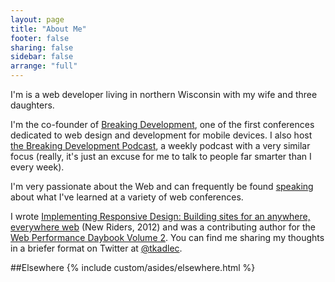 ```yaml
---
layout: page
title: "About Me"
footer: false
sharing: false
sidebar: false
arrange: "full"
---
```


I'm is a web developer living in northern Wisconsin with my wife and three daughters.

I'm the co-founder of [Breaking Development](http://bdconf.com), one of the first conferences dedicated to web design and development for mobile devices. I also host [the Breaking Development Podcast](http://fsm.bdconf.com/podcast), a weekly podcast with a very similar focus (really, it's just an excuse for me to talk to people far smarter than I every week).

I'm very passionate about the Web and can frequently be found [speaking](http://timkadlec.com/talks) about what I've learned at a variety of web conferences.

I wrote [Implementing Responsive Design: Building sites for an anywhere, everywhere web](http://implementingresponsivedesign.com) (New Riders, 2012) and was a contributing author for the [Web Performance Daybook Volume 2](http://www.amazon.com/Web-Performance-Daybook-Volume-2/dp/1449332919). You can find me sharing my thoughts in a briefer format on Twitter at [@tkadlec](http://twitter.com/tkadlec).

<aside class="elsewhere">
##Elsewhere
{% include custom/asides/elsewhere.html %}
</aside>